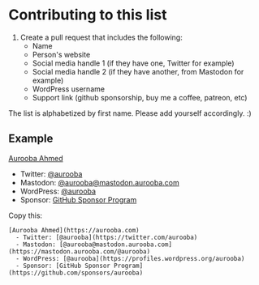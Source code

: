 # Contributing to this list

1. Create a pull request that includes the following:
   - Name
   - Person's website
   - Social media handle 1 (if they have one, Twitter for example)
   - Social media handle 2 (if they have another, from Mastodon for example)
   - WordPress username
   - Support link (github sponsorship, buy me a coffee, patreon, etc)


The list is alphabetized by first name. Please add yourself accordingly. :)

## Example

[Aurooba Ahmed](https://aurooba.com)
  - Twitter: [@aurooba](https://twitter.com/aurooba)
  - Mastodon: [@aurooba@mastodon.aurooba.com](https://mastodon.aurooba.com/@aurooba)
  - WordPress: [@aurooba](https://profiles.wordpress.org/aurooba)
  - Sponsor: [GitHub Sponsor Program](https://github.com/sponsors/aurooba)

Copy this:

```
[Aurooba Ahmed](https://aurooba.com)
  - Twitter: [@aurooba](https://twitter.com/aurooba)
  - Mastodon: [@aurooba@mastodon.aurooba.com](https://mastodon.aurooba.com/@aurooba)
  - WordPress: [@aurooba](https://profiles.wordpress.org/aurooba)
  - Sponsor: [GitHub Sponsor Program](https://github.com/sponsors/aurooba)
```
